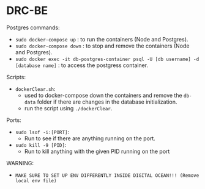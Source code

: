 # DRC-BE

Postgres commands: <br>

- `sudo docker-compose up` : to run the containers (Node and Postgres).
- `sudo docker-compose down` : to stop and remove the containers (Node and Postgres).
- `sudo docker exec -it db-postgres-container psql -U [db username] -d [database name]` : to access the postgress container.

Scripts: <br>
- `dockerClear.sh`:
  - used to docker-compose down the containers and remove the `db-data` folder if there are changes in the database initialization. 
  - run the script using `./dockerClear`.

Ports: <br>
- `sudo lsof -i:[PORT]`:
  - Run to see if there are anything running on the port.
- `sudo kill -9 [PID]`:
  - Run to kill anything with the given PID running on the port

WARNING: <br>
- `MAKE SURE TO SET UP ENV DIFFERENTLY INSIDE DIGITAL OCEAN!!! (Remove local env file)`
  
